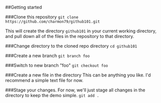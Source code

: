 ##Getting started

###Clone this repository
```git clone https://github.com/charmon79/github101.git```

This will create the directory `github101` in your current working directory, and pull down all of the files in the repository to that directory.

###Change directory to the cloned repo directory
```cd github101```

###Create a new branch
```git branch foo```

###Switch to new branch "foo"
```git checkout foo```

###Create a new file in the directory
This can be anything you like. I'd recommend a simple text file for now.

###Stage your changes. For now, we'll just stage all changes in the directory to keep the demo simple.
```git add .```